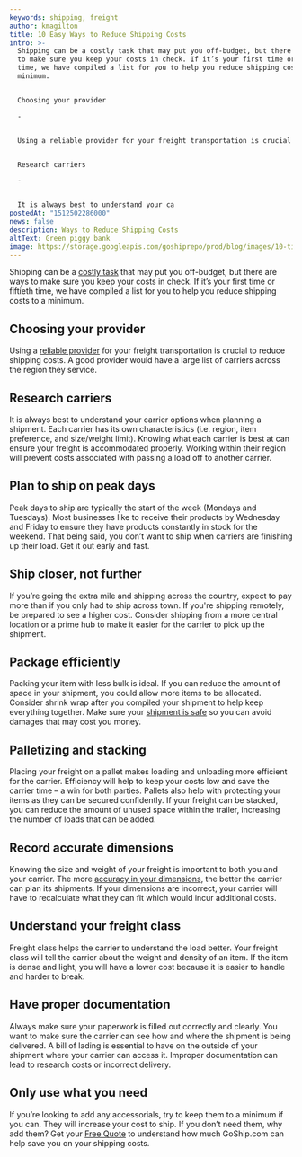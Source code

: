 ```yaml
---
keywords: shipping, freight
author: kmagilton
title: 10 Easy Ways to Reduce Shipping Costs
intro: >-
  Shipping can be a costly task that may put you off-budget, but there are ways
  to make sure you keep your costs in check. If it’s your first time or fiftieth
  time, we have compiled a list for you to help you reduce shipping costs to a
  minimum. 


  Choosing your provider

  -


  Using a reliable provider for your freight transportation is crucial to reduce shipping costs. A good provider would have a large list of carriers across the region they service. 


  Research carriers

  -


  It is always best to understand your ca
postedAt: "1512502286000"
news: false
description: Ways to Reduce Shipping Costs
altText: Green piggy bank
image: https://storage.googleapis.com/goshiprepo/prod/blog/images/10-tips-reduce-costs-shippers.jpg
---
```

Shipping can be a [costly task](https://www.goship.com/blog/how-to-avoid-unwanted-shipping-costs/) that may put you off-budget, but there are ways to make sure you keep your costs in check. If it’s your first time or fiftieth time, we have compiled a list for you to help you reduce shipping costs to a minimum.

**Choosing your provider**
--------------------------

Using a [reliable provider](https://www.goship.com/blog/questions-to-ask-your-ltl-shipping-provider/) for your freight transportation is crucial to reduce shipping costs. A good provider would have a large list of carriers across the region they service.

**Research carriers**
---------------------

It is always best to understand your carrier options when planning a shipment. Each carrier has its own characteristics (i.e. region, item preference, and size/weight limit). Knowing what each carrier is best at can ensure your freight is accommodated properly. Working within their region will prevent costs associated with passing a load off to another carrier.

**Plan to ship on peak days**
-----------------------------

Peak days to ship are typically the start of the week (Mondays and Tuesdays). Most businesses like to receive their products by Wednesday and Friday to ensure they have products constantly in stock for the weekend. That being said, you don’t want to ship when carriers are finishing up their load. Get it out early and fast.

**Ship closer, not further**
----------------------------

If you’re going the extra mile and shipping across the country, expect to pay more than if you only had to ship across town. If you're shipping remotely, be prepared to see a higher cost. Consider shipping from a more central location or a prime hub to make it easier for the carrier to pick up the shipment.

**Package efficiently**
-----------------------

Packing your item with less bulk is ideal. If you can reduce the amount of space in your shipment, you could allow more items to be allocated. Consider shrink wrap after you compiled your shipment to help keep everything together. Make sure your [shipment is safe](https://www.goship.com/blog/how-to-safely-prepare-your-ltl-freight-shipment/) so you can avoid damages that may cost you money.

**Palletizing and stacking**
----------------------------

Placing your freight on a pallet makes loading and unloading more efficient for the carrier. Efficiency will help to keep your costs low and save the carrier time – a win for both parties. Pallets also help with protecting your items as they can be secured confidently. If your freight can be stacked, you can reduce the amount of unused space within the trailer, increasing the number of loads that can be added.

**Record accurate dimensions**
------------------------------

Knowing the size and weight of your freight is important to both you and your carrier. The more [accuracy in your dimensions](https://www.goship.com/blog/factors-determine-ltl-shipping-rates/), the better the carrier can plan its shipments. If your dimensions are incorrect, your carrier will have to recalculate what they can fit which would incur additional costs.

**Understand your freight class**
---------------------------------

Freight class helps the carrier to understand the load better. Your freight class will tell the carrier about the weight and density of an item. If the item is dense and light, you will have a lower cost because it is easier to handle and harder to break.

**Have proper documentation**
-----------------------------

Always make sure your paperwork is filled out correctly and clearly. You want to make sure the carrier can see how and where the shipment is being delivered. A bill of lading is essential to have on the outside of your shipment where your carrier can access it. Improper documentation can lead to research costs or incorrect delivery.

**Only use what you need**
--------------------------

If you’re looking to add any accessorials, try to keep them to a minimum if you can. They will increase your cost to ship. If you don’t need them, why add them? Get your [Free Quote](https://app.goship.com/#/wizard) to understand how much GoShip.com can help save you on your shipping costs.

